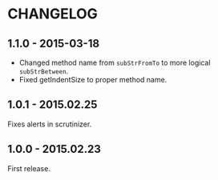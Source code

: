 # CHANGELOG

## 1.1.0 - 2015-03-18

* Changed method name from `subStrFromTo` to more logical `subStrBetween`.
* Fixed getIndentSize to proper method name.

## 1.0.1 - 2015.02.25

Fixes alerts in scrutinizer.

## 1.0.0 - 2015.02.23

First release.
